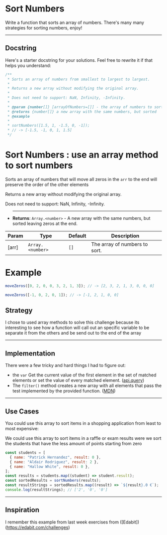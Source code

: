# Sort Numbers

Write a function that sorts an array of numbers. There's many many strategies for sorting numbers, enjoy!

---

## Docstring

Here's a starter docstring for your solutions. Feel free to rewrite it if that helps you understand:

```js
/**
 * Sorts an array of numbers from smallest to largest to largest.
 *
 * Returns a new array without modifying the original array.
 *
 * Does not need to support: NaN, Infinity, -Infinity.
 *
 * @param {number[]} [arrayOfNumbers=[]] - the array of numbers to sort
 * @returns {number[]} a new array with the same numbers, but sorted
 * @example
 *
 * sortNumbers([1.5, 1, -1.5, 0, -1]);
 * // -> [-1.5, -1, 0, 1, 1.5]
 */
```

# Sort Numbers : use an array method to sort numbers

<!-- BEGIN OF THE DOCS -->

Sorts an array of numbers that will move all zeros in the `arr` to the end will preserve the order of the other elements

Returns a new array without modifying the original array.

Does not need to support: NaN, Infinity, -Infinity.

- ***

  **Returns**: <code>Array.&lt;number&gt;</code> - A new array with the same numbers, but sorted leaving zeros at the end.

| Param | Type                              | Default         | Description                   |
| ----- | --------------------------------- | --------------- | ----------------------------- |
| [arr] | <code>Array.&lt;number&gt;</code> | <code>[]</code> | The array of numbers to sort. |

# Example

```js
moveZeros([0, 2, 0, 0, 3, 2, 1, 3]); // -> [2, 3, 2, 1, 3, 0, 0, 0]

moveZeros([-1, 0, 2, 0, 1]); // -> [-1, 2, 1, 0, 0]
```

## Strategy

I chose to used array methods to solve this challenge because its interesting to see how a function will call out an specific variable to be separate it from the others and be send out to the end of the array

---

## Implementation

There were a few tricky and hard things I had to figure out:

- the `var` Get the current value of the first element in the set of matched elements or set the value of every matched element.
  ([api.query](https://api.jquery.com/val/))
- The `filter()` method creates a new array with all elements that pass the test implemented by the provided function.
  ([MDN](https://developer.mozilla.org/en-US/docs/Web/JavaScript/Reference/Global_Objects/Array/filter))

---

## Use Cases

You could use this array to sort items in a shopping application from least to most expensive:

We could use this array to sort items in a raffle or exam results were we sort the students that have the less amount of points starting from zero

```js
const students = [
  { name: "Patrick Hernandez", result: 0 },
  { name: "Aldair Rodriguez", result: 2 },
  { name: "Hallow White", result: 0 },
];
const results = students.map((student) => student.result);
const sortedResults = sortNumbers(results);
const resultStrings = sortedResults.map((result) => `${result}.0 €`);
console.log(resultStrings); // ['2', '0', '0']
```

---

## Inspiration

I remember this example from last week exercises from ([Edabit])(https://edabit.com/challenges)

<!-- END DOCS -->

